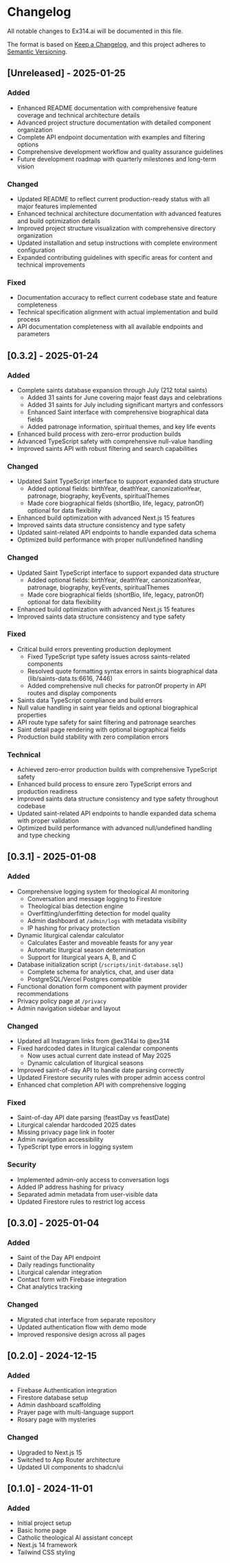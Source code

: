 # Changelog

All notable changes to Ex314.ai will be documented in this file.

The format is based on [Keep a Changelog](https://keepachangelog.com/en/1.0.0/),
and this project adheres to [Semantic Versioning](https://semver.org/spec/v2.0.0.html).

## [Unreleased] - 2025-01-25

### Added
- Enhanced README documentation with comprehensive feature coverage and technical architecture details
- Advanced project structure documentation with detailed component organization
- Complete API endpoint documentation with examples and filtering options
- Comprehensive development workflow and quality assurance guidelines
- Future development roadmap with quarterly milestones and long-term vision

### Changed
- Updated README to reflect current production-ready status with all major features implemented
- Enhanced technical architecture documentation with advanced features and build optimization details
- Improved project structure visualization with comprehensive directory organization
- Updated installation and setup instructions with complete environment configuration
- Expanded contributing guidelines with specific areas for content and technical improvements

### Fixed
- Documentation accuracy to reflect current codebase state and feature completeness
- Technical specification alignment with actual implementation and build process
- API documentation completeness with all available endpoints and parameters

## [0.3.2] - 2025-01-24

### Added
- Complete saints database expansion through July (212 total saints)
  - Added 31 saints for June covering major feast days and celebrations
  - Added 31 saints for July including significant martyrs and confessors
  - Enhanced Saint interface with comprehensive biographical data fields
  - Added patronage information, spiritual themes, and key life events
- Enhanced build process with zero-error production builds
- Advanced TypeScript safety with comprehensive null-value handling
- Improved saints API with robust filtering and search capabilities

### Changed
- Updated Saint TypeScript interface to support expanded data structure
  - Added optional fields: birthYear, deathYear, canonizationYear, patronage, biography, keyEvents, spiritualThemes
  - Made core biographical fields (shortBio, life, legacy, patronOf) optional for data flexibility
- Enhanced build optimization with advanced Next.js 15 features
- Improved saints data structure consistency and type safety
- Updated saint-related API endpoints to handle expanded data schema
- Optimized build performance with proper null/undefined handling

### Changed
- Updated Saint TypeScript interface to support expanded data structure
  - Added optional fields: birthYear, deathYear, canonizationYear, patronage, biography, keyEvents, spiritualThemes
  - Made core biographical fields (shortBio, life, legacy, patronOf) optional for data flexibility
- Enhanced build optimization with advanced Next.js 15 features
- Improved saints data structure consistency and type safety

### Fixed
- Critical build errors preventing production deployment
  - Fixed TypeScript type safety issues across saints-related components
  - Resolved quote formatting syntax errors in saints biographical data (lib/saints-data.ts:6616, 7446)
  - Added comprehensive null checks for patronOf property in API routes and display components
- Saints data TypeScript compliance and build errors
- Null value handling in saint year fields and optional biographical properties
- API route type safety for saint filtering and patronage searches
- Saint detail page rendering with optional biographical fields
- Production build stability with zero compilation errors

### Technical
- Achieved zero-error production builds with comprehensive TypeScript safety
- Enhanced build process to ensure zero TypeScript errors and production readiness
- Improved saints data structure consistency and type safety throughout codebase
- Updated saint-related API endpoints to handle expanded data schema with proper validation
- Optimized build performance with advanced null/undefined handling and type checking

## [0.3.1] - 2025-01-08

### Added
- Comprehensive logging system for theological AI monitoring
  - Conversation and message logging to Firestore
  - Theological bias detection engine
  - Overfitting/underfitting detection for model quality
  - Admin dashboard at `/admin/logs` with metadata visibility
  - IP hashing for privacy protection
- Dynamic liturgical calendar calculator
  - Calculates Easter and moveable feasts for any year
  - Automatic liturgical season determination
  - Support for liturgical years A, B, and C
- Database initialization script (`/scripts/init-database.sql`)
  - Complete schema for analytics, chat, and user data
  - PostgreSQL/Vercel Postgres compatible
- Functional donation form component with payment provider recommendations
- Privacy policy page at `/privacy`
- Admin navigation sidebar and layout

### Changed
- Updated all Instagram links from @ex314ai to @ex314
- Fixed hardcoded dates in liturgical calendar components
  - Now uses actual current date instead of May 2025
  - Dynamic calculation of liturgical seasons
- Improved saint-of-day API to handle date parsing correctly
- Updated Firestore security rules with proper admin access control
- Enhanced chat completion API with comprehensive logging

### Fixed
- Saint-of-day API date parsing (feastDay vs feastDate)
- Liturgical calendar hardcoded 2025 dates
- Missing privacy page link in footer
- Admin navigation accessibility
- TypeScript type errors in logging system

### Security
- Implemented admin-only access to conversation logs
- Added IP address hashing for privacy
- Separated admin metadata from user-visible data
- Updated Firestore rules to restrict log access

## [0.3.0] - 2025-01-04

### Added
- Saint of the Day API endpoint
- Daily readings functionality
- Liturgical calendar integration
- Contact form with Firebase integration
- Chat analytics tracking

### Changed
- Migrated chat interface from separate repository
- Updated authentication flow with demo mode
- Improved responsive design across all pages

## [0.2.0] - 2024-12-15

### Added
- Firebase Authentication integration
- Firestore database setup
- Admin dashboard scaffolding
- Prayer page with multi-language support
- Rosary page with mysteries

### Changed
- Upgraded to Next.js 15
- Switched to App Router architecture
- Updated UI components to shadcn/ui

## [0.1.0] - 2024-11-01

### Added
- Initial project setup
- Basic home page
- Catholic theological AI assistant concept
- Next.js 14 framework
- Tailwind CSS styling